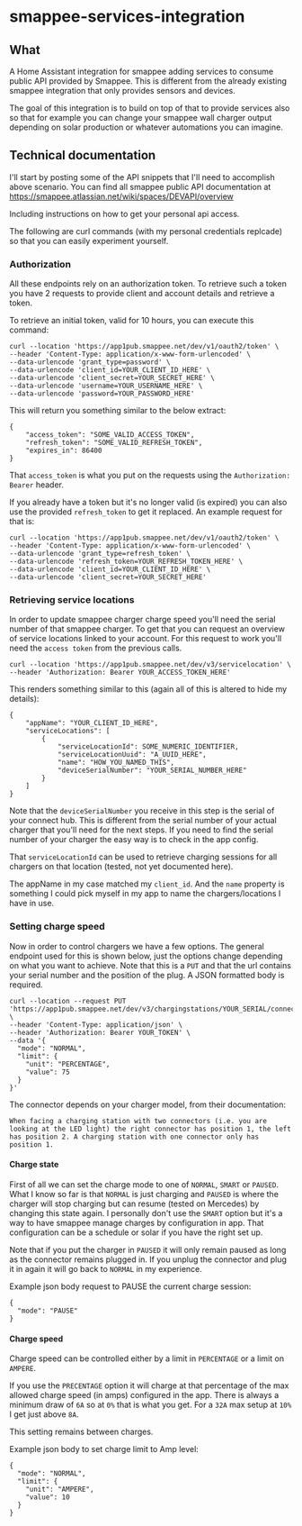# smappee-services-integration

## What

A Home Assistant integration for smappee adding services to consume public API provided by Smappee. This is different from the already existing smappee integration that only provides sensors and devices. 

The goal of this integration is to build on top of that to provide services also so that for example you can change your smappee wall charger output depending on solar production or whatever automations you can imagine. 

## Technical documentation

I'll start by posting some of the API snippets that I'll need to accomplish above scenario. You can find all smappee public API documentation at https://smappee.atlassian.net/wiki/spaces/DEVAPI/overview

Including instructions on how to get your personal api access. 

The following are curl commands (with my personal credentials replcade) so that you can easily experiment yourself. 

### Authorization

All these endpoints rely on an authorization token. To retrieve such a token you have 2 requests to provide client and account details and retrieve a token.

To retrieve an initial token, valid for 10 hours, you can execute this command:

```
curl --location 'https://app1pub.smappee.net/dev/v1/oauth2/token' \
--header 'Content-Type: application/x-www-form-urlencoded' \
--data-urlencode 'grant_type=password' \
--data-urlencode 'client_id=YOUR_CLIENT_ID_HERE' \
--data-urlencode 'client_secret=YOUR_SECRET_HERE' \
--data-urlencode 'username=YOUR_USERNAME_HERE' \
--data-urlencode 'password=YOUR_PASSWORD_HERE'
```

This will return you something similar to the below extract:

```
{
    "access_token": "SOME_VALID_ACCESS_TOKEN",
    "refresh_token": "SOME_VALID_REFRESH_TOKEN",
    "expires_in": 86400
}
```

That `access_token` is what you put on the requests using the `Authorization: Bearer` header. 

If you already have a token but it's no longer valid (is expired) you can also use the provided `refresh_token` to get it replaced. An example request for that is:

```
curl --location 'https://app1pub.smappee.net/dev/v1/oauth2/token' \
--header 'Content-Type: application/x-www-form-urlencoded' \
--data-urlencode 'grant_type=refresh_token' \
--data-urlencode 'refresh_token=YOUR_REFRESH_TOKEN_HERE' \
--data-urlencode 'client_id=YOUR_CLIENT_ID_HERE' \
--data-urlencode 'client_secret=YOUR_SECRET_HERE'
```

### Retrieving service locations

In order to update smappee charger charge speed you'll need the serial number of that smappee charger. To get that you can request an overview of service locations linked to your account. For this request to work you'll need the `access token` from the previous calls. 

```
curl --location 'https://app1pub.smappee.net/dev/v3/servicelocation' \
--header 'Authorization: Bearer YOUR_ACCESS_TOKEN_HERE'
```

This renders something similar to this (again all of this is altered to hide my details):

```
{
    "appName": "YOUR_CLIENT_ID_HERE",
    "serviceLocations": [
        {
            "serviceLocationId": SOME_NUMERIC_IDENTIFIER,
            "serviceLocationUuid": "A_UUID_HERE",
            "name": "HOW_YOU_NAMED_THIS",
            "deviceSerialNumber": "YOUR_SERIAL_NUMBER_HERE"
        }
    ]
}
```

Note that the `deviceSerialNumber` you receive in this step is the serial of your connect hub. This is different from the serial number of your actual charger that you'll need for the next steps. If you need to find the serial number of your charger the easy way is to check in the app config. 

That `serviceLocationId` can be used to retrieve charging sessions for all chargers on that location (tested, not yet documented here).  

The appName in my case matched my `client_id`. And the `name` property is something I could pick myself in my app to name the chargers/locations I have in use.

### Setting charge speed

Now in order to control chargers we have a few options. The general endpoint used for this is shown below, just the options change depending on what you want to achieve. Note that this is a `PUT` and that the url contains your serial number and the position of the plug. A JSON formatted body is required. 

```
curl --location --request PUT 'https://app1pub.smappee.net/dev/v3/chargingstations/YOUR_SERIAL/connectors/CONNECTOR/mode' \
--header 'Content-Type: application/json' \
--header 'Authorization: Bearer YOUR_TOKEN' \
--data '{
  "mode": "NORMAL",
  "limit": {
    "unit": "PERCENTAGE",
    "value": 75
  }
}'
```

The connector depends on your charger model, from their documentation:

```
When facing a charging station with two connectors (i.e. you are looking at the LED light) the right connector has position 1, the left has position 2. A charging station with one connector only has position 1.
```

#### Charge state

First of all we can set the charge mode to one of `NORMAL`, `SMART` or `PAUSED`. What I know so far is that `NORMAL` is just charging and `PAUSED` is where the charger will stop charging but can resume (tested on Mercedes) by changing this state again. I personally don't use the `SMART` option but it's a way to have smappee manage charges by configuration in app. That configuration can be a schedule or solar if you have the right set up. 

Note that if you put the charger in `PAUSED` it will only remain paused as long as the connector remains plugged in. If you unplug the connector and plug it in again it will go back to `NORMAL` in my experience. 

Example json body request to PAUSE the current charge session:

```
{
  "mode": "PAUSE"
}
```

#### Charge speed

Charge speed can be controlled either by a limit in `PERCENTAGE` or a limit on `AMPERE`. 

If you use the `PRECENTAGE` option it will charge at that percentage of the max allowed charge speed (in amps) configured in the app. There is always a minimum draw of `6A` so at `0%` that is what you get. For a `32A` max setup at `10%` I get just above `8A`.

This setting remains between charges. 

Example json body to set charge limit to Amp level:

```
{
  "mode": "NORMAL",
  "limit": {
    "unit": "AMPERE",
    "value": 10
  }
}
```
